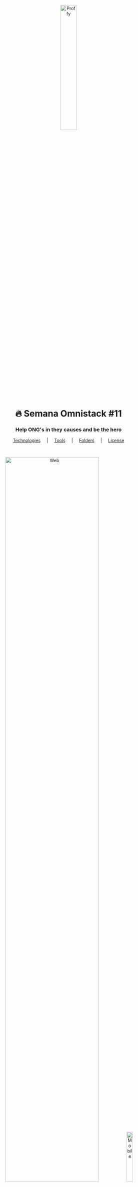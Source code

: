 <p align="center">
  <img src="https://user-images.githubusercontent.com/67290471/90913345-85ff3400-e3b2-11ea-8b67-1fe0594f99e9.png" alt="Proffy" heigth="32%" width="32%" />
</p>

<h1 align="center">🔥 Semana Omnistack #11</h1>

<h3 align="center">Help ONG's in they causes and be the hero</h3>

<p align="center">
  <a href="#techs">Technologies</a> &nbsp;&nbsp;&nbsp; | &nbsp;&nbsp;&nbsp; <a href="#tools">Tools</a> &nbsp;&nbsp;&nbsp; | &nbsp;&nbsp;&nbsp; <a href="#folders">Folders</a> &nbsp;&nbsp;&nbsp; | &nbsp;&nbsp;&nbsp; <a href="#license">License</a>
</p>

<br>

<p align="center">
  <img src="https://user-images.githubusercontent.com/67290471/90912823-a4b0fb00-e3b1-11ea-9c74-9da393e4186b.png" alt="Web" heigth="77%" width="77%"/>
  <img src="https://user-images.githubusercontent.com/67290471/90912813-a24ea100-e3b1-11ea-8ef6-60a5258ad264.png" alt="Mobile" heigth="20.2%" width="20.2%"/>
</p>

<br>

<h2 id="techs">🚀 Technologies </h2>

This project was developed at the [Rocketseat](https://rocketseat.com.br/) "Semana Omnistack" event with the following technologies:

-  [Node.js](https://nodejs.org/)
-  [ReactJS](https://reactjs.org/)
-  [React Native](https://reactnative.dev/)
-  [Expo](https://expo.io/)

<h2 id="tools">🛠 Tools </h2>

I use the following tools to development:

-  [Windows 10](https://pop.system76.com/)
-  [VS Code](https://code.visualstudio.com/)
-  [Insomnia](https://insomnia.rest/download/)
-  [MongoDB Atlas](https://www.mongodb.com/cloud/atlas)
-  [Figma](https://www.figma.com/ui-design-tool/)

<h2 id="folders">📁 Folders </h2>

Checkup detaileds README's of Backend, Frontend and Mobile:

-  [Backend](https://github.com/lucioeiras/be-the-hero/tree/master/backend)
-  [Frontend](https://github.com/lucioeiras/be-the-hero/tree/master/frontend)
-  [Mobile](https://github.com/lucioeiras/be-the-hero/tree/master/mobile)

<h2 id="license">:memo: License </h2>

This project is under the MIT license. See the [LICENSE](https://github.com/lukemorales/react-github-repo-list/blob/master/LICENSE) for more information.

<h1> </h1>

👋 Made by Diego Eiras. 
[Get in touch!](https://www.linkedin.com/in/diego-eiras-2005ba19b/)
